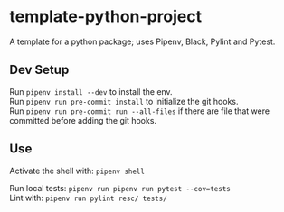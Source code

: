# template-python-project
A template for a python package; uses Pipenv, Black, Pylint and Pytest.

## Dev Setup
Run `pipenv install --dev` to install the env.  
Run `pipenv run pre-commit install` to initialize the git hooks.  
Run `pipenv run pre-commit run --all-files` if there are file that were committed before adding the git hooks.  

## Use
Activate the shell with: `pipenv shell`  

Run local tests: `pipenv run pipenv run pytest --cov=tests`  
Lint with: `pipenv run pylint resc/ tests/`
